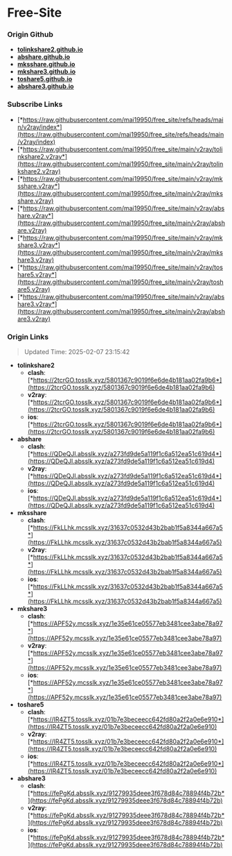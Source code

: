 # Free-Site

### Origin Github

- [**tolinkshare2.github.io**](https://github.com/tolinkshare2/tolinkshare2.github.io)
- [**abshare.github.io**](https://github.com/abshare/abshare.github.io)
- [**mksshare.github.io**](https://github.com/mksshare/mksshare.github.io)
- [**mkshare3.github.io**](https://github.com/mkshare3/mkshare3.github.io)
- [**toshare5.github.io**](https://github.com/toshare5/toshare5.github.io)
- [**abshare3.github.io**](https://github.com/abshare3/abshare3.github.io)

### Subscribe Links

- [*https://raw.githubusercontent.com/mai19950/free_site/refs/heads/main/v2ray/index*](https://raw.githubusercontent.com/mai19950/free_site/refs/heads/main/v2ray/index)
- [*https://raw.githubusercontent.com/mai19950/free_site/main/v2ray/tolinkshare2.v2ray*](https://raw.githubusercontent.com/mai19950/free_site/main/v2ray/tolinkshare2.v2ray)
- [*https://raw.githubusercontent.com/mai19950/free_site/main/v2ray/mksshare.v2ray*](https://raw.githubusercontent.com/mai19950/free_site/main/v2ray/mksshare.v2ray)
- [*https://raw.githubusercontent.com/mai19950/free_site/main/v2ray/abshare.v2ray*](https://raw.githubusercontent.com/mai19950/free_site/main/v2ray/abshare.v2ray)
- [*https://raw.githubusercontent.com/mai19950/free_site/main/v2ray/mkshare3.v2ray*](https://raw.githubusercontent.com/mai19950/free_site/main/v2ray/mkshare3.v2ray)
- [*https://raw.githubusercontent.com/mai19950/free_site/main/v2ray/toshare5.v2ray*](https://raw.githubusercontent.com/mai19950/free_site/main/v2ray/toshare5.v2ray)
- [*https://raw.githubusercontent.com/mai19950/free_site/main/v2ray/abshare3.v2ray*](https://raw.githubusercontent.com/mai19950/free_site/main/v2ray/abshare3.v2ray)

### Origin Links

> Updated Time: 2025-02-07 23:15:42

- **tolinkshare2**
  - **clash**: [*https://2tcrGO.tosslk.xyz/5801367c9019f6e6de4b181aa02fa9b6*](https://2tcrGO.tosslk.xyz/5801367c9019f6e6de4b181aa02fa9b6)
  - **v2ray**: [*https://2tcrGO.tosslk.xyz/5801367c9019f6e6de4b181aa02fa9b6*](https://2tcrGO.tosslk.xyz/5801367c9019f6e6de4b181aa02fa9b6)
  - **ios**: [*https://2tcrGO.tosslk.xyz/5801367c9019f6e6de4b181aa02fa9b6*](https://2tcrGO.tosslk.xyz/5801367c9019f6e6de4b181aa02fa9b6)
- **abshare**
  - **clash**: [*https://QDeQJl.absslk.xyz/a273fd9de5a119f1c6a512ea51c619d4*](https://QDeQJl.absslk.xyz/a273fd9de5a119f1c6a512ea51c619d4)
  - **v2ray**: [*https://QDeQJl.absslk.xyz/a273fd9de5a119f1c6a512ea51c619d4*](https://QDeQJl.absslk.xyz/a273fd9de5a119f1c6a512ea51c619d4)
  - **ios**: [*https://QDeQJl.absslk.xyz/a273fd9de5a119f1c6a512ea51c619d4*](https://QDeQJl.absslk.xyz/a273fd9de5a119f1c6a512ea51c619d4)
- **mksshare**
  - **clash**: [*https://FkLLhk.mcsslk.xyz/31637c0532d43b2bab1f5a8344a667a5*](https://FkLLhk.mcsslk.xyz/31637c0532d43b2bab1f5a8344a667a5)
  - **v2ray**: [*https://FkLLhk.mcsslk.xyz/31637c0532d43b2bab1f5a8344a667a5*](https://FkLLhk.mcsslk.xyz/31637c0532d43b2bab1f5a8344a667a5)
  - **ios**: [*https://FkLLhk.mcsslk.xyz/31637c0532d43b2bab1f5a8344a667a5*](https://FkLLhk.mcsslk.xyz/31637c0532d43b2bab1f5a8344a667a5)
- **mkshare3**
  - **clash**: [*https://APF52y.mcsslk.xyz/1e35e61ce05577eb3481cee3abe78a97*](https://APF52y.mcsslk.xyz/1e35e61ce05577eb3481cee3abe78a97)
  - **v2ray**: [*https://APF52y.mcsslk.xyz/1e35e61ce05577eb3481cee3abe78a97*](https://APF52y.mcsslk.xyz/1e35e61ce05577eb3481cee3abe78a97)
  - **ios**: [*https://APF52y.mcsslk.xyz/1e35e61ce05577eb3481cee3abe78a97*](https://APF52y.mcsslk.xyz/1e35e61ce05577eb3481cee3abe78a97)
- **toshare5**
  - **clash**: [*https://IR4ZT5.tosslk.xyz/01b7e3beceecc642fd80a2f2a0e6e910*](https://IR4ZT5.tosslk.xyz/01b7e3beceecc642fd80a2f2a0e6e910)
  - **v2ray**: [*https://IR4ZT5.tosslk.xyz/01b7e3beceecc642fd80a2f2a0e6e910*](https://IR4ZT5.tosslk.xyz/01b7e3beceecc642fd80a2f2a0e6e910)
  - **ios**: [*https://IR4ZT5.tosslk.xyz/01b7e3beceecc642fd80a2f2a0e6e910*](https://IR4ZT5.tosslk.xyz/01b7e3beceecc642fd80a2f2a0e6e910)
- **abshare3**
  - **clash**: [*https://fePgKd.absslk.xyz/91279935deee3f678d84c78894f4b72b*](https://fePgKd.absslk.xyz/91279935deee3f678d84c78894f4b72b)
  - **v2ray**: [*https://fePgKd.absslk.xyz/91279935deee3f678d84c78894f4b72b*](https://fePgKd.absslk.xyz/91279935deee3f678d84c78894f4b72b)
  - **ios**: [*https://fePgKd.absslk.xyz/91279935deee3f678d84c78894f4b72b*](https://fePgKd.absslk.xyz/91279935deee3f678d84c78894f4b72b)
